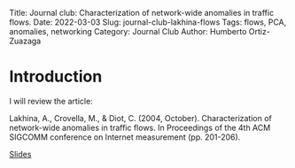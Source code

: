 Title: Journal club: Characterization of network-wide anomalies in traffic flows.
Date: 2022-03-03
Slug: journal-club-lakhina-flows
Tags: flows, PCA, anomalies, networking
Category: Journal Club
Author: Humberto Ortiz-Zuazaga

# Introduction

I will review the article:

Lakhina, A., Crovella, M., & Diot, C. (2004, October). Characterization of
network-wide anomalies in traffic flows. In Proceedings of the 4th ACM SIGCOMM
conference on Internet measurement (pp. 201-206).

[Slides]({static}images/flows-anomalies.odp)

